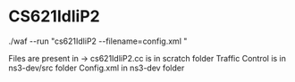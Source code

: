 # CS621IdliP2

./waf --run "cs621IdliP2 --filename=config.xml "

Files are present in ->
cs621IdliP2.cc is in scratch folder
Traffic Control is in ns3-dev/src folder
Config.xml in ns3-dev folder
